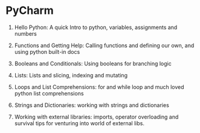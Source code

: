 # PyCharm 

  

1. Hello Python: A quick Intro to python, variables, assignments and numbers 

  

2. Functions and Getting Help: Calling functions and defining our own, and using python built-in docs 

  

3. Booleans and Conditionals: Using booleans for branching logic 

  

4. Lists: Lists and slicing, indexing and mutating 

  

5. Loops and List Comprehensions: for and while loop and much loved python list comprehensions 

  

6. Strings and Dictionaries: working with strings and dictionaries 

 

7. Working with external libraries: imports, operator overloading and survival tips for venturing into world of external libs.  
